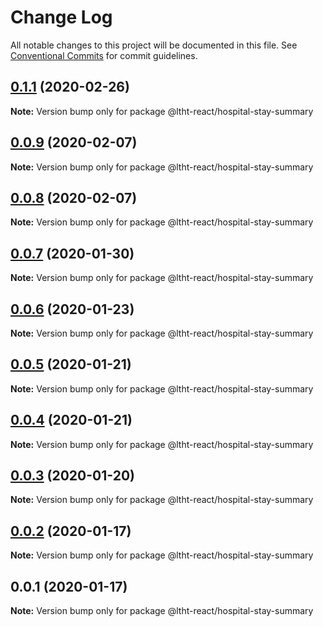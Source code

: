 # Change Log

All notable changes to this project will be documented in this file.
See [Conventional Commits](https://conventionalcommits.org) for commit guidelines.

## [0.1.1](https://github.com/ltht-epr/ltht-react/compare/@ltht-react/hospital-stay-summary@0.1.0...@ltht-react/hospital-stay-summary@0.1.1) (2020-02-26)

**Note:** Version bump only for package @ltht-react/hospital-stay-summary





## [0.0.9](https://github.com/ltht-epr/ltht-react/compare/@ltht-react/hospital-stay-summary@0.0.8...@ltht-react/hospital-stay-summary@0.0.9) (2020-02-07)

**Note:** Version bump only for package @ltht-react/hospital-stay-summary





## [0.0.8](https://github.com/ltht-epr/ltht-react/compare/@ltht-react/hospital-stay-summary@0.0.7...@ltht-react/hospital-stay-summary@0.0.8) (2020-02-07)

**Note:** Version bump only for package @ltht-react/hospital-stay-summary





## [0.0.7](https://github.com/ltht-epr/ltht-react/compare/@ltht-react/hospital-stay-summary@0.0.6...@ltht-react/hospital-stay-summary@0.0.7) (2020-01-30)

**Note:** Version bump only for package @ltht-react/hospital-stay-summary





## [0.0.6](https://github.com/ltht-epr/ltht-react/compare/@ltht-react/hospital-stay-summary@0.0.5...@ltht-react/hospital-stay-summary@0.0.6) (2020-01-23)

**Note:** Version bump only for package @ltht-react/hospital-stay-summary





## [0.0.5](https://github.com/ltht-epr/ltht-react/compare/@ltht-react/hospital-stay-summary@0.0.4...@ltht-react/hospital-stay-summary@0.0.5) (2020-01-21)

**Note:** Version bump only for package @ltht-react/hospital-stay-summary





## [0.0.4](https://github.com/ltht-epr/ltht-react/compare/@ltht-react/hospital-stay-summary@0.0.3...@ltht-react/hospital-stay-summary@0.0.4) (2020-01-21)

**Note:** Version bump only for package @ltht-react/hospital-stay-summary





## [0.0.3](https://github.com/ltht-epr/ltht-react/compare/@ltht-react/hospital-stay-summary@0.0.2...@ltht-react/hospital-stay-summary@0.0.3) (2020-01-20)

**Note:** Version bump only for package @ltht-react/hospital-stay-summary





## [0.0.2](https://github.com/ltht-epr/ltht-react/compare/@ltht-react/hospital-stay-summary@0.0.1...@ltht-react/hospital-stay-summary@0.0.2) (2020-01-17)

**Note:** Version bump only for package @ltht-react/hospital-stay-summary





## 0.0.1 (2020-01-17)

**Note:** Version bump only for package @ltht-react/hospital-stay-summary
